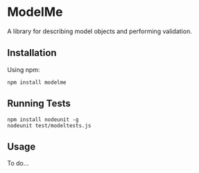 # ModelMe 

A library for describing model objects and performing validation.

## Installation

Using npm:

    npm install modelme

## Running Tests

    npm install nodeunit -g
    nodeunit test/modeltests.js

## Usage

To do...
